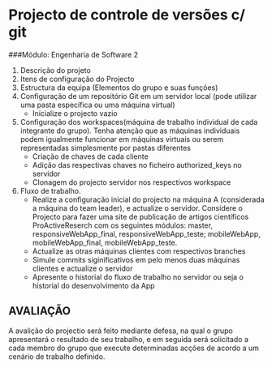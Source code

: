# Projecto de controle de versões c/ git
###Módulo: Engenharia de Software 2

1. Descrição do projeto
2. Itens de configuração do Projecto
3. Estructura da equipa (Elementos do grupo e suas funções)
4. Configuração de um repositório Git em um servidor local (pode utilizar uma pasta específica
ou uma máquina virtual)
      - Inicialize o projecto vazio
5. Configuração dos workspaces(máquina de trabalho individual de cada integrante do grupo).
Tenha atenção que as máquinas individuais podem igualmente funcionar em máquinas
virtuais ou serem representadas simplesmente por pastas diferentes
      - Criação de chaves de cada cliente
      - Adição das respectivas chaves no ficheiro authorized_keys no servidor
      - Clonagem do projecto servidor nos respectivos workspace
6. Fluxo de trabalho.
      - Realize a configuração inicial do projecto na máquina A (considerada a máquina do team
leader), e actualize o servidor. Considere o Projecto para fazer uma site de publicação
de artigos científicos ProActiveReserch com os seguintes módulos: master,
responsiveWebApp_final, responsiveWebApp_teste; mobileWebApp,
mobileWebApp_final, mobileWebApp_teste.
      - Actualize as otras máquinas clientes com respectivos branches
      - Simule commits siginificativos em pelo menos duas máquinas clientes e actualize o
servidor
      - Apresente o historial do fluxo de trabalho no servidor ou seja o historial do
desenvolvimento da App

  
## AVALIAÇÃO

A avalição do projectio será feito mediante defesa, na qual o grupo apresentará o resultado de
seu trabalho, e em seguida será solicitado a cada membro do grupo que execute determinadas
acções de acordo a um cenário de trabalho definido. 
